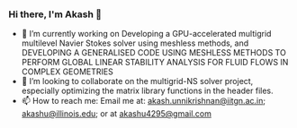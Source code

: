 ### Hi there, I'm Akash 👋

- 🔭 I’m currently working on Developing a GPU-accelerated multigrid multilevel Navier Stokes solver using meshless methods, and DEVELOPING A GENERALISED CODE USING MESHLESS METHODS TO PERFORM GLOBAL LINEAR STABILITY ANALYSIS FOR FLUID FLOWS IN COMPLEX GEOMETRIES
- 👯 I’m looking to collaborate on the multigrid-NS solver project, especially optimizing the matrix library functions in the header files. 
- 📫 How to reach me: Email me at: akash.unnikrishnan@iitgn.ac.in; akashu@illinois.edu; or at akashu4295@gmail.com
<!--
**akashu4295/akashu4295** is a ✨ _special_ ✨ repository because its `README.md` (this file) appears on your GitHub profile.

Here are some ideas to get you started:

- 🔭 I’m currently working on ...
- 🌱 I’m currently learning ...
- 👯 I’m looking to collaborate on ...
- 🤔 I’m looking for help with ...
- 💬 Ask me about ...
- 📫 How to reach me: ...
- 😄 Pronouns: ...
- ⚡ Fun fact: ...
-->
